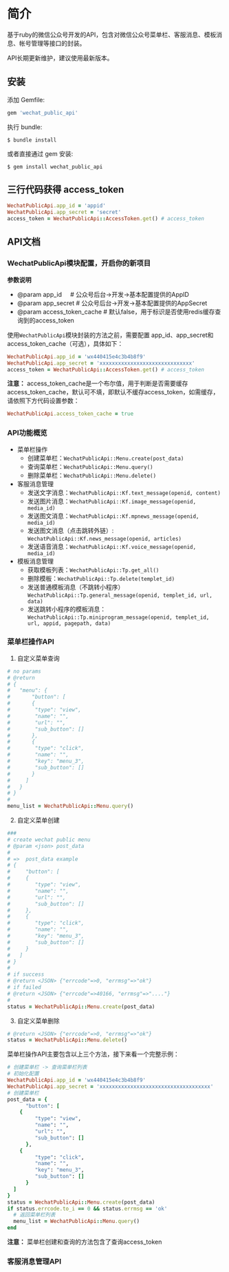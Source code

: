 # 简介

基于ruby的微信公众号开发的API，包含对微信公众号菜单栏、客服消息、模板消息、帐号管理等接口的封装。

API长期更新维护，建议使用最新版本。

## 安装

添加 Gemfile:

```ruby
gem 'wechat_public_api'
```

执行 bundle:

    $ bundle install

或者直接通过 gem 安装:

    $ gem install wechat_public_api

## 三行代码获得 access_token

```ruby
WechatPublicApi.app_id = 'appid'
WechatPublicApi.app_secret = 'secret'
access_token = WechatPublicApi::AccessToken.get() # access_token
```
## API文档

### WechatPublicApi模块配置，开启你的新项目

**参数说明**

* @param <String> app_id      # 公众号后台->开发->基本配置提供的AppID
* @param <String> app_secret  # 公众号后台->开发->基本配置提供的AppSecret
* @param <Boolearn> access_token_cache # 默认false，用于标识是否使用redis缓存查询到的access_token

使用`WechatPublicApi`模块封装的方法之前，需要配置 app_id、app_secret和access_token_cache（可选），具体如下：

```ruby
WechatPublicApi.app_id = 'wx440415e4c3b4b8f9'
WechatPublicApi.app_secret = 'xxxxxxxxxxxxxxxxxxxxxxxxxxxxxx'
access_token = WechatPublicApi::AccessToken.get() # access_token
```

**注意：** access_token_cache是一个布尔值，用于判断是否需要缓存access_token_cache，默认可不填，即默认不缓存access_token，如需缓存，请依照下方代码设置参数：

```ruby
WechatPublicApi.access_token_cache = true
```

### API功能概览

* 菜单栏操作
	* 创建菜单栏：`WechatPublicApi::Menu.create(post_data)`
	* 查询菜单栏：`WechatPublicApi::Menu.query()`
	* 删除菜单栏：`WechatPublicApi::Menu.delete()`
* 客服消息管理
	* 发送文字消息：`WechatPublicApi::Kf.text_message(openid, content)`
	* 发送图片消息：`WechatPublicApi::Kf.image_message(openid, media_id)`
	* 发送图文消息：`WechatPublicApi::Kf.mpnews_message(openid, media_id)`
	* 发送图文消息（点击跳转外链）: `WechatPublicApi::Kf.news_message(openid, articles)`
	* 发送语音消息：`WechatPublicApi::Kf.voice_message(openid, media_id)`
* 模板消息管理
	* 获取模板列表：`WechatPublicApi::Tp.get_all()`
	* 删除模板：`WechatPublicApi::Tp.delete(templet_id)`
	* 发送普通模板消息（不跳转小程序）`WechatPublicApi::Tp.general_message(openid, templet_id, url, data)`
	* 发送跳转小程序的模板消息：`WechatPublicApi::Tp.miniprogram_message(openid, templet_id, url, appid, pagepath, data)`

### 菜单栏操作API

1. 自定义菜单查询

```ruby
# no params
# @return
# {
#   "menu": {
#       "button": [
#       {
#        "type": "view",
#        "name": "",
#        "url": "",
#        "sub_button": []
#       },
#       {
#        "type": "click",
#        "name": "",
#        "key": "menu_3",
#        "sub_button": []
#       }
#     ]
#   }
# }
#
menu_list = WechatPublicApi::Menu.query()
```

2. 自定义菜单创建

```ruby
###
# create wechat public menu
# @param <json> post_data
#
# =>  post_data example
# {
# 	  "button": [
#     {
#  		 "type": "view",
#  		 "name": "",
#  		 "url": "",
#  		 "sub_button": []
#  	  },
#     {
#  		 "type": "click",
#  		 "name": "",
#  		 "key": "menu_3",
#  		 "sub_button": []
#  	  }
#   ]
# }
#
# if success
# @return <JSON> {"errcode"=>0, "errmsg"=>"ok"}
# if failed
# @return <JSON> {"errcode"=>40166, "errmsg"=>"...."}
#
status = WechatPublicApi::Menu.create(post_data)
```

3. 自定义菜单删除

```ruby
# @return <JSON> {"errcode"=>0, "errmsg"=>"ok"}
status = WechatPublicApi::Menu.delete()
```

菜单栏操作API主要包含以上三个方法，接下来看一个完整示例：

```ruby
# 创建菜单栏 -> 查询菜单栏列表
# 初始化配置
WechatPublicApi.app_id = 'wx440415e4c3b4b8f9'
WechatPublicApi.app_secret = 'xxxxxxxxxxxxxxxxxxxxxxxxxxxxxxxxxxxx'
# 创建菜单栏
post_data = {
	  "button": [
    {
 		 "type": "view",
 		 "name": "",
 		 "url": "",
 		 "sub_button": []
 	  },
    {
 		 "type": "click",
 		 "name": "",
 		 "key": "menu_3",
 		 "sub_button": []
 	  }
  ]
}
status = WechatPublicApi::Menu.create(post_data)
if status.errcode.to_i == 0 && status.errmsg == 'ok'
  # 返回菜单栏列表
  menu_list = WechatPublicApi::Menu.query()
end
```

**注意：** 菜单栏创建和查询的方法包含了查询access_token

### 客服消息管理API

